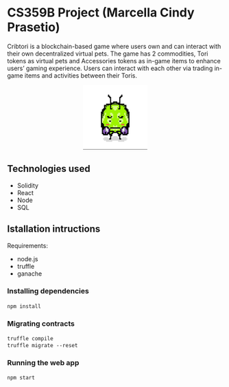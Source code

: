 # CS359B Project (Marcella Cindy Prasetio)

Cribtori is a blockchain-based game where users own and can interact with their own decentralized virtual pets. The game has 2 commodities, Tori tokens as virtual pets and Accessories tokens as in-game items to enhance users’ gaming experience. Users can interact with each other via trading in-game items and activities between their Toris.

<p align="center">
  <img width="150" height="150" src="public/tori.gif">
</p>

## Technologies used

* Solidity
* React 
* Node
* SQL

## Istallation intructions

Requirements:
* node.js
* truffle
* ganache

### Installing dependencies
```
npm install
```

### Migrating contracts
```
truffle compile 
truffle migrate --reset
```

### Running the web app
```
npm start
```
